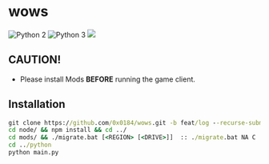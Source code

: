 # wows
![Python 2](https://img.shields.io/badge/language-Python%202-blue.svg)
![Python 3](https://img.shields.io/badge/language-Python%203-blue.svg)
![](https://github.com/rapsealk/wows/workflows/Python%20application/badge.svg)

## CAUTION!
* Please install Mods **BEFORE** running the game client.

## Installation
```bat
git clone https://github.com/0x0184/wows.git -b feat/log --recurse-submodules [--depth 1]
cd node/ && npm install && cd ../
cd mods/ && ./migrate.bat [<REGION> [<DRIVE>]]  :: ./migrate.bat NA C
cd ../python
python main.py
```